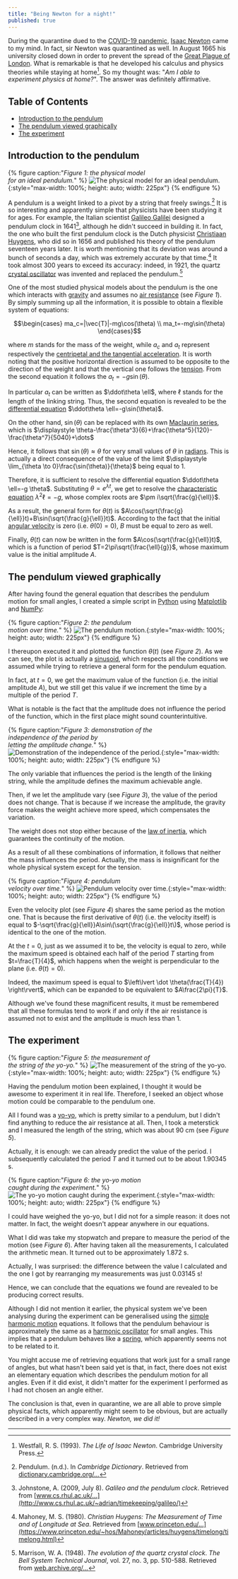 ```yaml
---
title: "Being Newton for a night!"
published: true
---
```


During the quarantine dued to the [COVID-19 pandemic](https://en.wikipedia.org/wiki/COVID-19_pandemic), [Isaac Newton](https://en.wikipedia.org/wiki/Isaac_Newton) came to my mind. In fact, sir Newton was quarantined as well. In August 1665 his university closed down in order to prevent the spread of the [Great Plague of London](https://en.wikipedia.org/wiki/Great_Plague_of_London). What is remarkable is that he developed his calculus and physics theories while staying at home[^1]. So my thought was: "*Am I able to experiment physics at home?*". The answer was definitely affirmative.

## Table of Contents
  - [Introduction to the pendulum](#introduction-to-the-pendulum)
  - [The pendulum viewed graphically](#the-pendulum-viewed-graphically)
  - [The experiment](#the-experiment)


## Introduction to the pendulum
{% figure caption:"*Figure 1: the physical model<br/>for an ideal pendulum.*" %}
  ![The physical model for an ideal pendulum.](https://edu.hearot.it/Experiments/Physics/Pendulum%20Motion/figure_1.png){:style="max-width: 100%; height: auto; width: 225px"}
{% endfigure %}

  A pendulum is a weight linked to a pivot by a string that freely swings.[^2] It is so interesting and apparently simple that physicists have been studying it for ages. For example, the Italian scientist [Galileo Galilei](https://en.wikipedia.org/wiki/Galileo_Galilei) designed a pendulum clock in 1641[^3], although he didn't succeed in building it. In fact, the one who built the first pendulum clock is the Dutch physicist [Christiaan Huygens](https://en.wikipedia.org/wiki/Christiaan_Huygens), who did so in 1656 and published his theory of the pendulum seventeen years later. It is worth mentioning that its deviation was around a bunch of seconds a day, which was extremely accurate by that time.[^4] It took almost 300 years to exceed its accuracy: indeed, in 1921, the quartz [crystal oscillator](https://en.wikipedia.org/wiki/Crystal_oscillator) was invented and replaced the pendulum.[^5]

  One of the most studied physical models about the pendulum is the one which interacts with [gravity](https://en.wikipedia.org/wiki/Gravity) and assumes no [air resistance](https://en.wikipedia.org/wiki/Drag_(physics)) (see *Figure 1*). By simply summing up all the information, it is possible to obtain a flexible system of equations:

  $$\begin{cases}
    ma_c=|\vec{T}|-mg\cos(\theta) \\
    ma_t=-mg\sin(\theta)
  \end{cases}$$

  where $m$ stands for the mass of the weight, while $a_c$ and $a_t$ represent respectively the [centripetal and the tangential acceleration](https://en.wikipedia.org/wiki/Acceleration#Tangential_and_centripetal_acceleration). It is worth noting that the positive horizontal direction is assumed to be opposite to the direction of the weight and that the vertical one follows the [tension](https://en.wikipedia.org/wiki/Tension_(physics)). From the second equation it follows the $a_t=-g\sin(\theta)$.

  In particular $a_t$ can be written as $\ddot\theta \ell$, where $\ell$ stands for the length of the linking string. Thus, the second equation is revealed to be the [differential equation](https://en.wikipedia.org/wiki/Differential_equation) $\ddot\theta \ell=-g\sin(\theta)$.

  On the other hand, $\sin(\theta)$ can be replaced with its own [Maclaurin series](https://en.wikipedia.org/wiki/Taylor_series), which is $\displaystyle \theta-\frac{\theta^3}{6}+\frac{\theta^5}{120}-\frac{\theta^7}{5040}+\dots$

  Hence, it follows that $\sin(\theta)\approx\theta$ for very small values of $\theta$ in [radians](https://en.wikipedia.org/wiki/Radian). This is actually a direct consequence of the value of the limit $\displaystyle \lim_{\theta \to 0}\frac{\sin(\theta)}{\theta}$ being equal to $1$.

  Therefore, it is sufficient to resolve the differential equation $\ddot\theta \ell=-g \theta$. Substituting $\theta=e^{\lambda t}$, we get to resolve the [characteristic equation](https://en.wikipedia.org/wiki/Linear_difference_equation#Characteristic_equation_and_roots) $\lambda^2\ell=-g$, whose complex roots are $\pm i\sqrt{\frac{g}{\ell}}$.

  As a result, the general form for $\theta(t)$ is $A\cos(\sqrt{\frac{g}{\ell}}t)+B\sin(\sqrt{\frac{g}{\ell}}t)$. According to the fact that the initial [angular velocity](https://en.wikipedia.org/wiki/Angular_velocity) is zero (i.e. $\dot\theta(0)=0$), $B$ must be equal to zero as well.  

  Finally, $\theta(t)$ can now be written in the form $A\cos(\sqrt{\frac{g}{\ell}}t)$, which is a function of period $T=2\pi\sqrt{\frac{\ell}{g}}$, whose maximum value is the initial amplitude $A$.

## The pendulum viewed graphically

  After having found the general equation that describes the pendulum motion for small angles, I created a simple script in [Python](https://en.wikipedia.org/wiki/Python_(programming_language)) using [Matplotlib](https://en.wikipedia.org/wiki/Matplotlib) and [NumPy](https://en.wikipedia.org/wiki/NumPy):

  <script src="https://gist.github.com/hearot/06c48e9a9c6ff81e9dea6e2a22e05ec2.js"></script>

{% figure caption:"*Figure 2: the pendulum<br/>motion over time.*" %}
  ![The pendulum motion.](https://edu.hearot.it/Experiments/Physics/Pendulum%20Motion/figure_2.gif){:style="max-width: 100%; height: auto; width: 225px"}
{% endfigure %}

  I thereupon executed it and plotted the function $\theta(t)$ (see *Figure 2*). As we can see, the plot is actually a [sinusoid](https://en.wikipedia.org/wiki/Sine_wave), which respects all the conditions we assumed while trying to retrieve a general form for the pendulum equation.

  In fact, at $t=0$, we get the maximum value of the function (i.e. the initial amplitude $A$), but we still get this value if we increment the time by a multiple of the period $T$.

  What is notable is the fact that the amplitude does not influence the period of the function, which in the first place might sound counterintuitive.

{% figure caption:"*Figure 3: demonstration of the<br/>independence of the period by<br/>letting the amplitude change.*" %}
  ![Demonstration of the independence of the period.](https://edu.hearot.it/Experiments/Physics/Pendulum%20Motion/figure_3.gif){:style="max-width: 100%; height: auto; width: 225px"}
{% endfigure %}

  The only variable that influences the period is the length of the linking string, while the amplitude defines the maximum achievable angle.

  Then, if we let the amplitude vary (see *Figure 3*), the value of the period does not change. That is because if we increase the amplitude, the gravity force makes the weight achieve more speed, which compensates the variation.

  The weight does not stop either because of the [law of inertia](https://en.wikipedia.org/wiki/Newton%27s_laws_of_motion#Newton's_first_law), which guarantees the continuity of the motion.

  As a result of all these combinations of information, it follows that neither the mass influences the period. Actually, the mass is insignificant for the whole physical system except for the tension.

{% figure caption:"*Figure 4: pendulum<br/>velocity over time.*" %}
  ![Pendulum velocity over time.](https://edu.hearot.it/Experiments/Physics/Pendulum%20Motion/figure_4.gif){:style="max-width: 100%; height: auto; width: 225px"}
{% endfigure %}

  Even the velocity plot (see *Figure 4*) shares the same period as the motion one. That is because the first derivative of $\theta(t)$ (i.e. the velocity itself) is equal to $-\sqrt{\frac{g}{\ell}}A\sin\(\sqrt{\frac{g}{\ell}}t\)$, whose period is identical to the one of the motion.

  At the $t=0$, just as we assumed it to be, the velocity is equal to zero, while the maximum speed is obtained each half of the period $T$ starting from $t=\frac{T}{4}$, which happens when the weight is perpendicular to the plane (i.e. $\theta(t)=0$).

  Indeed, the maximum speed is equal to $\left\lvert \dot \theta(\frac{T}{4}) \right\rvert$, which can be expanded to be equivalent to $A\frac{2\pi}{T}$.

  Although we've found these magnificent results, it must be remembered that all these formulas tend to work if and only if the air resistance is assumed not to exist and the amplitude is much less than $1$.

## The experiment

{% figure caption:"*Figure 5: the measurement of<br/>the string of the yo-yo.*" %}
  ![The measurement of the string of the yo-yo.](https://edu.hearot.it/Experiments/Physics/Pendulum%20Motion/figure_5.jpg){:style="max-width: 100%; height: auto; width: 225px"}
{% endfigure %}

  Having the pendulum motion been explained, I thought it would be awesome to experiment it in real life. Therefore, I seeked an object whose motion could be comparable to the pendulum one.

  All I found was a [yo-yo](https://en.wikipedia.org/wiki/Yo-yo), which is pretty similar to a pendulum, but I didn't find anything to reduce the air resistance at all. Then, I took a meterstick and I measured the length of the string, which was about $90\text{ cm}$ (see *Figure 5*).

  Actually, it is enough: we can already predict the value of the period. I subsequently calculated the period $T$ and it turned out to be about $1.90345\text{ s}$.
  
{% figure caption:"*Figure 6: the yo-yo motion<br/>caught during the experiment.*" %}
  ![The yo-yo motion caught during the experiment.](https://edu.hearot.it/Experiments/Physics/Pendulum%20Motion/figure_6.gif){:style="max-width: 100%; height: auto; width: 225px"}
{% endfigure %}

  I could have weighed the yo-yo, but I did not for a simple reason: it does not matter. In fact, the weight doesn't appear anywhere in our equations.

  What I did was take my stopwatch and prepare to measure the period of the motion (see *Figure 6*). After having taken all the measurements, I calculated the arithmetic mean. It turned out to be approximately $1.872\text{ s}$.

  Actually, I was surprised: the difference between the value I calculated and the one I got by rearranging my measurements was just $0.03145\text{ s}$!

  Hence, we can conclude that the equations we found are revealed to be producing correct results.

  Although I did not mention it earlier, the physical system we've been analysing during the experiment can be generalised using the [simple harmonic motion](https://en.wikipedia.org/wiki/Simple_harmonic_motion) equations. It follows that the pendulum behaviour is approximately the same as a [harmonic oscillator](https://en.wikipedia.org/wiki/Harmonic_oscillator) for small angles. This implies that a pendulum behaves like a [spring](https://en.wikipedia.org/wiki/Spring_(device)), which apparently seems not to be related to it.

  You might accuse me of retrieving equations that work just for a small range of angles, but what hasn't been said yet is that, in fact, there does not exist an elementary equation which describes the pendulum motion for all angles. Even if it did exist, it didn't matter for the experiment I performed as I had not chosen an angle either.

  The conclusion is that, even in quarantine, we are all able to prove simple physical facts, which apparently might seem to be obvious, but are actually described in a very complex way. *Newton, we did it!*

<hr/>

[^1]: Westfall, R. S. (1993). *The Life of Isaac Newton*. Cambridge University Press.
[^2]: Pendulum. (n.d.). In *Cambridge Dictionary*. Retrieved from [dictionary.cambridge.org/...](https://dictionary.cambridge.org/dictionary/english/pendulum)
[^3]: Johnstone, A. (2009, July 8). *Galileo and the pendulum clock*. Retrieved from [www.cs.rhul.ac.uk/...](http://www.cs.rhul.ac.uk/~adrian/timekeeping/galileo/)
[^4]: Mahoney, M. S. (1980). *Christian Huygens: The Measurement of Time and of Longitude at Sea*. Retrieved from [www.princeton.edu/...](https://www.princeton.edu/~hos/Mahoney/articles/huygens/timelong/timelong.html)
[^5]: Marrison, W. A. (1948). *The evolution of the quartz crystal clock*. *The Bell System Technical Journal*, vol. 27, no. 3, pp. 510-588. Retrieved from [web.archive.org/...](https://web.archive.org/web/20110717061023/http://www.ieee-uffc.org/main/history.asp?file=marrison)
